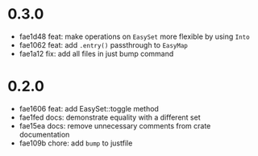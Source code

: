# 0.3.0

- fae1d48 feat: make operations on `EasySet` more flexible by using `Into`
- fae1062 feat: add `.entry()` passthrough to `EasyMap`
- fae1a12 fix: add all files in just bump command

# 0.2.0

- fae1606 feat: add EasySet::toggle method
- fae1fed docs: demonstrate equality with a different set
- fae15ea docs: remove unnecessary comments from crate documentation
- fae109b chore: add `bump` to justfile
